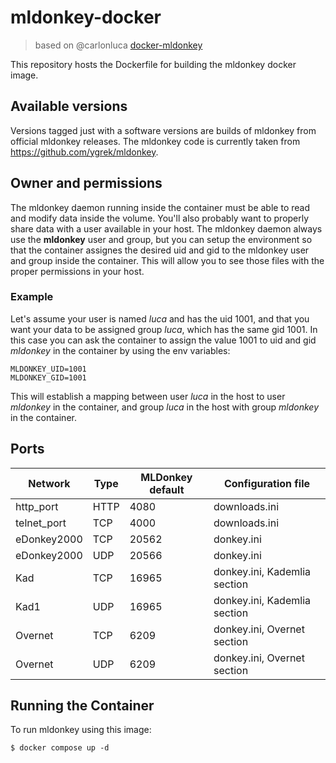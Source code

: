 # mldonkey-docker

> based on @carlonluca  [docker-mldonkey](https://github.com/carlonluca/docker-mldonkey/blob/master/entrypoint.sh)

This repository hosts the Dockerfile for building the mldonkey docker image.


## Available versions

Versions tagged just with a software versions are builds of mldonkey from official mldonkey releases. The mldonkey code is currently taken from https://github.com/ygrek/mldonkey.

## Owner and permissions

The mldonkey daemon running inside the container must be able to read and modify
data inside the volume. You'll also probably want to properly share data with a
user available in your host. The mldonkey daemon always use the **mldonkey** user and
group, but you can setup the environment so that the container assignes the desired
uid and gid to the mldonkey user and group inside the container. This will allow you
to see those files with the proper permissions in your host.

### Example

Let's assume your user is named _luca_ and has the uid 1001, and that you want your
data to be assigned group _luca_, which has the same gid 1001. In this case you
can ask the container to assign the value 1001 to uid and gid _mldonkey_ in the container
by using the env variables:

```
MLDONKEY_UID=1001
MLDONKEY_GID=1001
```

This will establish a mapping between user _luca_ in the host to user _mldonkey_ in the
container, and group _luca_ in the host with group _mldonkey_ in the container.

## Ports

|Network|Type|MLDonkey default|Configuration file|
|---|---|---|---|
|http_port|HTTP|4080|downloads.ini|
|telnet_port|TCP|4000|downloads.ini|
|eDonkey2000|TCP|20562|donkey.ini|
|eDonkey2000|UDP|20566|donkey.ini|
|Kad|TCP|16965|donkey.ini, Kademlia section|
|Kad1|UDP|16965|donkey.ini, Kademlia section|
|Overnet|TCP|6209|donkey.ini, Overnet section|
|Overnet|UDP|6209|donkey.ini, Overnet section|

## Running the Container

To run mldonkey using this image:

```
$ docker compose up -d
```